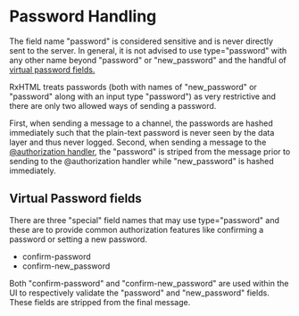 # Password Handling

The field name "password" is considered sensitive and is never directly sent to the server. In general, it is not advised to use type="password" with any other name beyond "password" or "new_password" and the handful of [virtual password fields.](#virtual-password-fields)

RxHTML treats passwords (both with names of "new_password" or "password" along with an input type "password") as very restrictive and there are only two allowed ways of sending a password.

First, when sending a message to a channel, the passwords are hashed immediately such that the plain-text password is never seen by the data layer and thus never logged.
Second, when sending a message to the [@authorization handler](/reference/auth-doc-workflow.md), the "password" is striped from the message prior to sending to the @authorization handler while "new_password" is hashed immediately.

## Virtual Password fields

There are three "special" field names that may use type="password" and these are to provide common authorization features like confirming a password or setting a new password.

* confirm-password
* confirm-new_password

Both "confirm-password" and "confirm-new_password" are used within the UI to respectively validate the "password" and "new_password" fields.
These fields are stripped from the final message.

